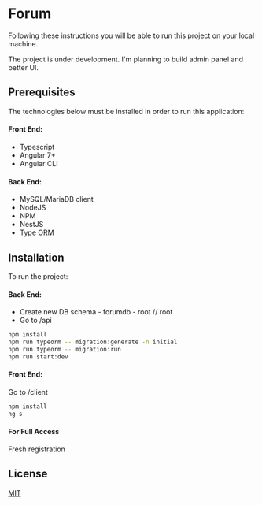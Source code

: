 # Forum

Following these instructions you will be able to run this project on your local machine.

The project is under development. I'm planning to build admin panel and better UI.

## Prerequisites

The technologies below must be installed in order to run this application:

#### Front End:

* Typescript
* Angular 7+
* Angular CLI

#### Back End:

* MySQL/MariaDB client
* NodeJS
* NPM
* NestJS
* Type ORM

## Installation

To run the project:

#### Back End:

* Create new DB schema - forumdb - root // root
* Go to /api

```bash
npm install
npm run typeorm -- migration:generate -n initial
npm run typeorm -- migration:run
npm run start:dev
```
 
#### Front End:
Go to /client

```bash
npm install
ng s
```

#### For Full Access 

Fresh registration

## License
[MIT](https://choosealicense.com/licenses/mit/)